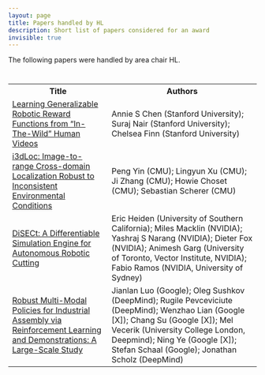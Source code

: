 ```yaml
---
layout: page
title: Papers handled by HL
description: Short list of papers considered for an award
invisible: true
---
```


The following papers were handled by area chair HL.

<table class="table" style="margin-top: 40px;">
<tr><th width="40%">Title</th><th width="60%">Authors</th></tr>

<tr><td><a href="../../papers/012/">Learning Generalizable Robotic Reward Functions from “In-The-Wild” Human Videos</a></td><td>Annie S Chen (Stanford University); Suraj Nair (Stanford University); Chelsea Finn (Stanford University)</td></tr>
<tr><td><a href="../../papers/027/">i3dLoc: Image-to-range Cross-domain Localization Robust to Inconsistent Environmental Conditions</a></td><td>Peng Yin (CMU); Lingyun Xu (CMU); Ji Zhang (CMU); Howie Choset (CMU); Sebastian Scherer (CMU)</td></tr>
<tr><td><a href="../../papers/067/">DiSECt: A Differentiable Simulation Engine for Autonomous Robotic Cutting</a></td><td>Eric Heiden (University of Southern California); Miles Macklin (NVIDIA); Yashraj S Narang (NVIDIA); Dieter Fox (NVIDIA); Animesh Garg (University of Toronto, Vector Institute, NVIDIA); Fabio Ramos (NVIDIA, University of Sydney)</td></tr>
<tr><td><a href="../../papers/088/">Robust Multi-Modal Policies for Industrial Assembly via Reinforcement Learning and Demonstrations: A Large-Scale Study</a></td><td>Jianlan Luo (Google); Oleg Sushkov (DeepMind); Rugile Pevceviciute (DeepMind); Wenzhao  Lian (Google [X]); Chang Su (Google [X]); Mel   Vecerik (University College London, Deepmind); Ning  Ye (Google [X]); Stefan Schaal (Google); Jonathan Scholz (DeepMind)</td></tr>

</table>


